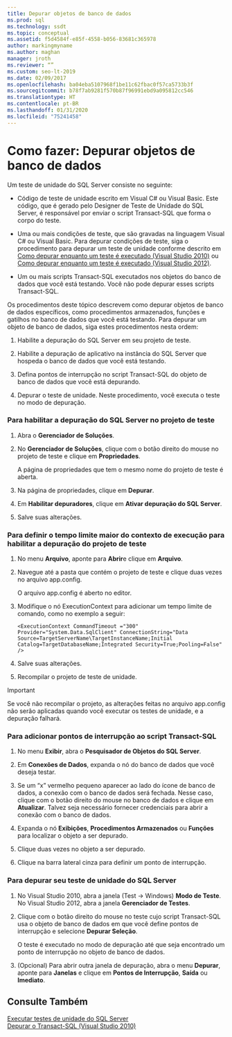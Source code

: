 ```yaml
---
title: Depurar objetos de banco de dados
ms.prod: sql
ms.technology: ssdt
ms.topic: conceptual
ms.assetid: f5d4584f-e85f-4558-b056-83681c365978
author: markingmyname
ms.author: maghan
manager: jroth
ms.reviewer: “”
ms.custom: seo-lt-2019
ms.date: 02/09/2017
ms.openlocfilehash: ba04eba5107968f1be11c62fbac0f57ca5733b3f
ms.sourcegitcommit: b78f7ab9281f570b87f96991ebd9a095812cc546
ms.translationtype: HT
ms.contentlocale: pt-BR
ms.lasthandoff: 01/31/2020
ms.locfileid: "75241458"
---
```

# <a name="how-to--debug-database-objects"></a>Como fazer:  Depurar objetos de banco de dados

Um teste de unidade do SQL Server consiste no seguinte:  
  
-   Código de teste de unidade escrito em Visual C\# ou Visual Basic. Este código, que é gerado pelo Designer de Teste de Unidade do SQL Server, é responsável por enviar o script Transact\-SQL que forma o corpo do teste.  
  
-   Uma ou mais condições de teste, que são gravadas na linguagem Visual C\# ou Visual Basic. Para depurar condições de teste, siga o procedimento para depurar um teste de unidade conforme descrito em [Como depurar enquanto um teste é executado (Visual Studio 2010)](https://msdn.microsoft.com/library/ms182484(VS.100).aspx) ou [Como depurar enquanto um teste é executado (Visual Studio 2012)](https://msdn.microsoft.com/library/ms182484.aspx).  
  
-   Um ou mais scripts Transact\-SQL executados nos objetos do banco de dados que você está testando. Você não pode depurar esses scripts Transact\-SQL.  
  
Os procedimentos deste tópico descrevem como depurar objetos de banco de dados específicos, como procedimentos armazenados, funções e gatilhos no banco de dados que você está testando. Para depurar um objeto de banco de dados, siga estes procedimentos nesta ordem:  
  
1.  Habilite a depuração do SQL Server em seu projeto de teste.  
  
2.  Habilite a depuração de aplicativo na instância do SQL Server que hospeda o banco de dados que você está testando.  
  
3.  Defina pontos de interrupção no script Transact\-SQL do objeto de banco de dados que você está depurando.  
  
4.  Depurar o teste de unidade. Neste procedimento, você executa o teste no modo de depuração.  
  
### <a name="to-enable-sql-debugging-on-your-test-project"></a>Para habilitar a depuração do SQL Server no projeto de teste  
  
1.  Abra o **Gerenciador de Soluções**.  
  
2.  No **Gerenciador de Soluções**, clique com o botão direito do mouse no projeto de teste e clique em **Propriedades**.  
  
    A página de propriedades que tem o mesmo nome do projeto de teste é aberta.  
  
3.  Na página de propriedades, clique em **Depurar**.  
  
4.  Em **Habilitar depuradores**, clique em **Ativar depuração do SQL Server**.  
  
5.  Salve suas alterações.  
  
### <a name="to-set-an-increased-execution-context-timeout-to-enable-debugging-for-your-test-project"></a>Para definir o tempo limite maior do contexto de execução para habilitar a depuração do projeto de teste  
  
1.  No menu **Arquivo**, aponte para **Abrir**e clique em **Arquivo**.  
  
2.  Navegue até a pasta que contém o projeto de teste e clique duas vezes no arquivo app.config.  
  
    O arquivo app.config é aberto no editor.  
  
3.  Modifique o nó ExecutionContext para adicionar um tempo limite de comando, como no exemplo a seguir:  
  
    ```  
    <ExecutionContext CommandTimeout ="300" Provider="System.Data.SqlClient" ConnectionString="Data Source=TargetServerName\TargetInstanceName;Initial Catalog=TargetDatabaseName;Integrated Security=True;Pooling=False" />  
    ```  
  
4.  Salve suas alterações.  
  
5.  Recompilar o projeto de teste de unidade.  
  
> [!IMPORTANT]  
> Se você não recompilar o projeto, as alterações feitas no arquivo app.config não serão aplicadas quando você executar os testes de unidade, e a depuração falhará.  
  
### <a name="to-add-breakpoints-to-your-transact-sql-script"></a>Para adicionar pontos de interrupção ao script Transact\-SQL  
  
1.  No menu **Exibir**, abra o **Pesquisador de Objetos do SQL Server**.  
  
2.  Em **Conexões de Dados**, expanda o nó do banco de dados que você deseja testar.  
  
3.  Se um “x” vermelho pequeno aparecer ao lado do ícone de banco de dados, a conexão com o banco de dados será fechada. Nesse caso, clique com o botão direito do mouse no banco de dados e clique em **Atualizar**. Talvez seja necessário fornecer credenciais para abrir a conexão com o banco de dados.  
  
4.  Expanda o nó **Exibições**, **Procedimentos Armazenados** ou **Funções** para localizar o objeto a ser depurado.  
  
5.  Clique duas vezes no objeto a ser depurado.  
  
6.  Clique na barra lateral cinza para definir um ponto de interrupção.  
  
### <a name="to-debug-your-sql-server-unit-test"></a>Para depurar seu teste de unidade do SQL Server  
  
1.  No Visual Studio 2010, abra a janela (Test -> Windows) **Modo de Teste**. No Visual Studio 2012, abra a janela **Gerenciador de Testes**.  
  
2.  Clique com o botão direito do mouse no teste cujo script Transact\-SQL usa o objeto de banco de dados em que você define pontos de interrupção e selecione **Depurar Seleção**.  
  
    O teste é executado no modo de depuração até que seja encontrado um ponto de interrupção no objeto de banco de dados.  
  
3.  (Opcional) Para abrir outra janela de depuração, abra o menu **Depurar**, aponte para **Janelas** e clique em **Pontos de Interrupção**, **Saída** ou **Imediato**.  
  
## <a name="see-also"></a>Consulte Também  
[Executar testes de unidade do SQL Server](../ssdt/running-sql-server-unit-tests.md)  
[Depurar o Transact-SQL (Visual Studio 2010)](https://go.microsoft.com/fwlink/?LinkId=163975)  
  
